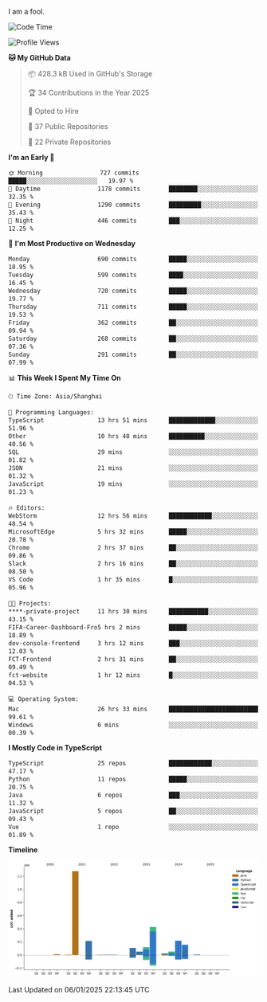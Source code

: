 I am a fool.

<!--START_SECTION:waka-->
![Code Time](http://img.shields.io/badge/Code%20Time-2%2C384%20hrs%207%20mins-blue)

![Profile Views](http://img.shields.io/badge/Profile%20Views-0-blue)

**🐱 My GitHub Data** 

> 📦 428.3 kB Used in GitHub's Storage 
 > 
> 🏆 34 Contributions in the Year 2025
 > 
> 💼 Opted to Hire
 > 
> 📜 37 Public Repositories 
 > 
> 🔑 22 Private Repositories 
 > 
**I'm an Early 🐤** 

```text
🌞 Morning                727 commits         █████░░░░░░░░░░░░░░░░░░░░   19.97 % 
🌆 Daytime                1178 commits        ████████░░░░░░░░░░░░░░░░░   32.35 % 
🌃 Evening                1290 commits        █████████░░░░░░░░░░░░░░░░   35.43 % 
🌙 Night                  446 commits         ███░░░░░░░░░░░░░░░░░░░░░░   12.25 % 
```
📅 **I'm Most Productive on Wednesday** 

```text
Monday                   690 commits         █████░░░░░░░░░░░░░░░░░░░░   18.95 % 
Tuesday                  599 commits         ████░░░░░░░░░░░░░░░░░░░░░   16.45 % 
Wednesday                720 commits         █████░░░░░░░░░░░░░░░░░░░░   19.77 % 
Thursday                 711 commits         █████░░░░░░░░░░░░░░░░░░░░   19.53 % 
Friday                   362 commits         ██░░░░░░░░░░░░░░░░░░░░░░░   09.94 % 
Saturday                 268 commits         ██░░░░░░░░░░░░░░░░░░░░░░░   07.36 % 
Sunday                   291 commits         ██░░░░░░░░░░░░░░░░░░░░░░░   07.99 % 
```


📊 **This Week I Spent My Time On** 

```text
🕑︎ Time Zone: Asia/Shanghai

💬 Programming Languages: 
TypeScript               13 hrs 51 mins      █████████████░░░░░░░░░░░░   51.96 % 
Other                    10 hrs 48 mins      ██████████░░░░░░░░░░░░░░░   40.56 % 
SQL                      29 mins             ░░░░░░░░░░░░░░░░░░░░░░░░░   01.82 % 
JSON                     21 mins             ░░░░░░░░░░░░░░░░░░░░░░░░░   01.32 % 
JavaScript               19 mins             ░░░░░░░░░░░░░░░░░░░░░░░░░   01.23 % 

🔥 Editors: 
WebStorm                 12 hrs 56 mins      ████████████░░░░░░░░░░░░░   48.54 % 
MicrosoftEdge            5 hrs 32 mins       █████░░░░░░░░░░░░░░░░░░░░   20.78 % 
Chrome                   2 hrs 37 mins       ██░░░░░░░░░░░░░░░░░░░░░░░   09.86 % 
Slack                    2 hrs 16 mins       ██░░░░░░░░░░░░░░░░░░░░░░░   08.50 % 
VS Code                  1 hr 35 mins        █░░░░░░░░░░░░░░░░░░░░░░░░   05.96 % 

🐱‍💻 Projects: 
****-private-project     11 hrs 30 mins      ███████████░░░░░░░░░░░░░░   43.15 % 
FIFA-Career-Dashboard-Fro5 hrs 2 mins        █████░░░░░░░░░░░░░░░░░░░░   18.89 % 
dev-console-frontend     3 hrs 12 mins       ███░░░░░░░░░░░░░░░░░░░░░░   12.03 % 
FCT-Frontend             2 hrs 31 mins       ██░░░░░░░░░░░░░░░░░░░░░░░   09.49 % 
fct-website              1 hr 12 mins        █░░░░░░░░░░░░░░░░░░░░░░░░   04.53 % 

💻 Operating System: 
Mac                      26 hrs 33 mins      █████████████████████████   99.61 % 
Windows                  6 mins              ░░░░░░░░░░░░░░░░░░░░░░░░░   00.39 % 
```

**I Mostly Code in TypeScript** 

```text
TypeScript               25 repos            ████████████░░░░░░░░░░░░░   47.17 % 
Python                   11 repos            █████░░░░░░░░░░░░░░░░░░░░   20.75 % 
Java                     6 repos             ███░░░░░░░░░░░░░░░░░░░░░░   11.32 % 
JavaScript               5 repos             ██░░░░░░░░░░░░░░░░░░░░░░░   09.43 % 
Vue                      1 repo              ░░░░░░░░░░░░░░░░░░░░░░░░░   01.89 % 
```



**Timeline**

![Lines of Code chart](https://raw.githubusercontent.com/VeejaLiu/VeejaLiu/master/assets/bar_graph.png)


 Last Updated on 06/01/2025 22:13:45 UTC
<!--END_SECTION:waka-->
